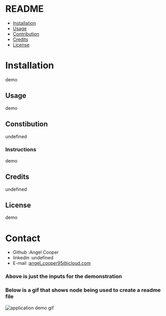 # README

* [Installation](#installation)
* [Usage](#usage)
* [Contribution](#contribution)
* [Credits](#credits)
* [License](#license)
# Installation
demo
## Usage
demo
## Constibution
undefined
### Instructions
demo
## Credits
undefined
## License
demo

# Contact
* Github :Angel Cooper
* linkedin :undefined
* E-mail :angel_cooper95@icloud.com



### Above is just the inputs for the demonstration

### Below is a gif that shows node being used to create a readme file

![application demo gif](./assets/demo.gif)